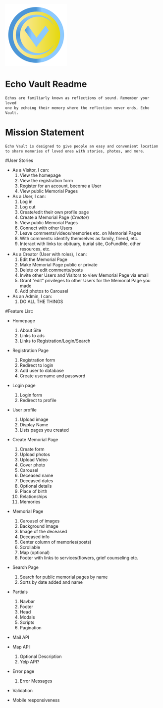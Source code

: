 ![Echo Vault](echovaultlogo.png)

# Echo Vault Readme
    Echos are familiarly known as reflections of sound. Remember your loved
    one by echoing their memory where the reflection never ends, Echo Vault.

# Mission Statement
    Echo Vault is designed to give people an easy and convenient location 
    to share memories of loved ones with stories, photos, and more.
    
#User Stories
 - As a Visitor, I can:
   1. View the homepage
   2. View the registration form
   3. Register for an account, become a User
   4. View public Memorial Pages
 - As a User, I can:
   1. Log in
   2. Log out
   3. Create/edit their own profile page
   4. Create a Memorial Page (*Creator*)
   5. View public Memorial Pages
   6. Connect with other Users
   7. Leave comments/videos/memories etc. on Memorial Pages
   8. With comments: identify themselves as family, friend, etc.
   9. Interact with links to: obituary, burial site, GoFundMe, other resources, etc.
 - As a Creator (User with roles), I can:
   1. Edit the Memorial Page
   2. Make Memorial Page public or private
   3. Delete or edit comments/posts
   4. Invite other Users and Visitors to view Memorial Page via email
   5. Grant “edit” privileges to other Users for the Memorial Page you made
   6. Add photos to Carousel
 - As an Admin, I can:
   1. DO ALL THE THINGS

#Feature List:
- Homepage
  1. About Site
  2. Links to ads
  3. Links to Registration/Login/Search
- Registration Page
  1. Registration form
  2. Redirect to login
  3. Add user to database
  4. Create username and password
- Login page
  1. Login form
  2. Redirect to profile
- User profile 
  1. Upload image
  2. Display Name
  3. Lists pages you created
- Create Memorial Page
  1. Create form
  2. Upload photos
  3. Upload Video
  4. Cover photo
  5. Carousel
  6. Deceased name
  7. Deceased dates
  8. Optional details
  9. Place of birth
  10. Relationships
  11. Memories
- Memorial Page
  1. Carousel of images
  2. Background image
  3. Image of the deceased
  4. Deceased info
  5. Center column of memories(posts)
  6. Scrollable
  7. Map (optional)
  8. Footer with links to services(flowers, grief counseling etc.


- Search Page 
  1. Search for public memorial pages by name
  2. Sorts by date added and name

- Partials
  1. Navbar
  2. Footer
  3. Head
  4. Modals
  5. Scripts
  6. Pagination
- Mail API
- Map API
  1. Optional Description
  2. Yelp API? 
- Error page
  1. Error Messages
- Validation
- Mobile responsiveness



    
    
